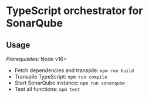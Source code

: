 # TypeScript orchestrator for SonarQube

## Usage

_Prerequisites:_ Node v16+

- Fetch dependencies and transpile: `npm run build`
- Transpile TypeScript: `npm run compile`
- Start SonarQube instance: `npm run sonarqube`
- Test all functions: `npm test`
